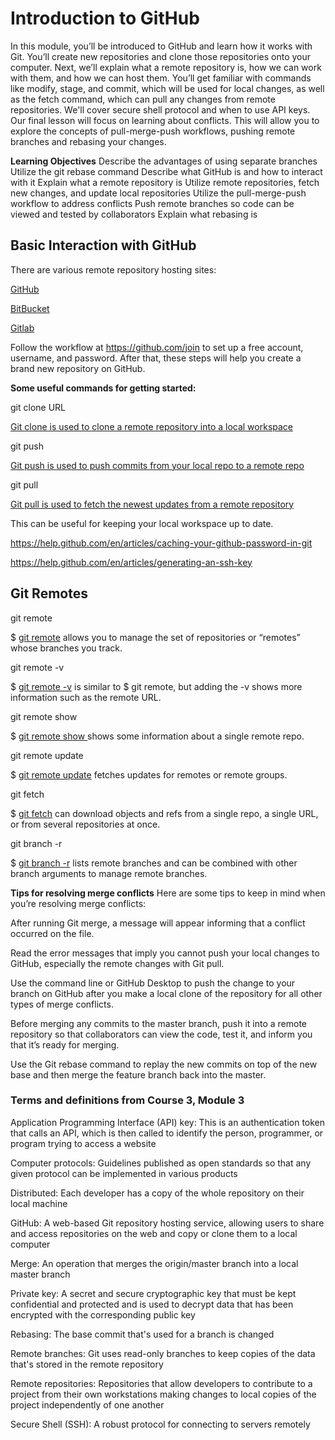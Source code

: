 # Introduction to GitHub

In this module, you’ll be introduced to GitHub and learn how it works with Git. You’ll create new repositories and clone those repositories onto your computer. Next, we’ll explain what a remote repository is, how we can work with them, and how we can host them. You’ll get familiar with commands like modify, stage, and commit, which will be used for local changes, as well as the fetch command, which can pull any changes from remote repositories. We'll cover secure shell protocol and when to use API keys. Our final lesson will focus on learning about conflicts. This will allow you to explore the concepts of pull-merge-push workflows, pushing remote branches and rebasing your changes.

**Learning Objectives**
Describe the advantages of using separate branches
Utilize the git rebase command
Describe what GitHub is and how to interact with it
Explain what a remote repository is
Utilize remote repositories, fetch new changes, and update local repositories
Utilize the pull-merge-push workflow to address conflicts
Push remote branches so code can be viewed and tested by collaborators
Explain what rebasing is

## Basic Interaction with GitHub

There are various remote repository hosting sites:

[GitHub](http://github.com/)

[BitBucket](https://bitbucket.org/product)

[Gitlab](https://gitlab.com/)

Follow the workflow at
https://github.com/join
to set up a free account, username, and password. After that,
these steps
will help you create a brand new repository on GitHub.

**Some useful commands for getting started:**

git clone URL

[Git clone is used to clone a remote repository into a local workspace](https://git-scm.com/docs/git-clone)

git push

[Git push is used to push commits from your local repo to a remote repo](https://git-scm.com/docs/git-push)

git pull

[Git pull is used to fetch the newest updates from a remote repository](https://git-scm.com/docs/git-pull)

This can be useful for keeping your local workspace up to date.

https://help.github.com/en/articles/caching-your-github-password-in-git

https://help.github.com/en/articles/generating-an-ssh-key

## Git Remotes

git remote

$ [git remote](https://git-scm.com/docs/git-remote)
allows you to manage the set of repositories or “remotes” whose branches you track.

git remote -v

$ [git remote -v](https://git-scm.com/docs/git-remote#Documentation/git-remote.txt--v)
is similar to $ git remote, but adding the -v shows more information such as the remote URL.

git remote show <name>

$ [git remote show <name>](https://git-scm.com/docs/git-remote#Documentation/git-remote.txt-emshowem)
shows some information about a single remote repo.

git remote update

$ [git remote update](https://git-scm.com/docs/git-remote#Documentation/git-remote.txt-emupdateem)
fetches updates for remotes or remote groups.

git fetch

$ [git fetch](https://git-scm.com/docs/git-fetch)
can download objects and refs from a single repo, a single URL, or from several repositories at once.

git branch -r

$ [git branch -r](https://git-scm.com/docs/git-branch#Documentation/git-branch.txt--r)
lists remote branches and can be combined with other branch arguments to manage remote branches.

**Tips for resolving merge conflicts**
Here are some tips to keep in mind when you’re resolving merge conflicts:

After running Git merge, a message will appear informing that a conflict occurred on the file.

Read the error messages that imply you cannot push your local changes to GitHub, especially the remote changes with Git pull.

Use the command line or GitHub Desktop to push the change to your branch on GitHub after you make a local clone of the repository for all other types of merge conflicts.

Before merging any commits to the master branch, push it into a remote repository so that collaborators can view the code, test it, and inform you that it’s ready for merging.

Use the Git rebase command to replay the new commits on top of the new base and then merge the feature branch back into the master.

### Terms and definitions from Course 3, Module 3

Application Programming Interface (API) key: This is an authentication token that calls an API, which is then called to identify the person, programmer, or program trying to access a website

Computer protocols: Guidelines published as open standards so that any given protocol can be implemented in various products

Distributed: Each developer has a copy of the whole repository on their local machine

GitHub: A web-based Git repository hosting service, allowing users to share and access repositories on the web and copy or clone them to a local computer

Merge: An operation that merges the origin/master branch into a local master branch

Private key: A secret and secure cryptographic key that must be kept confidential and protected and is used to decrypt data that has been encrypted with the corresponding public key

Rebasing: The base commit that's used for a branch is changed

Remote branches: Git uses read-only branches to keep copies of the data that's stored in the remote repository

Remote repositories: Repositories that allow developers to contribute to a project from their own workstations making changes to local copies of the project independently of one another

Secure Shell (SSH): A robust protocol for connecting to servers remotely

